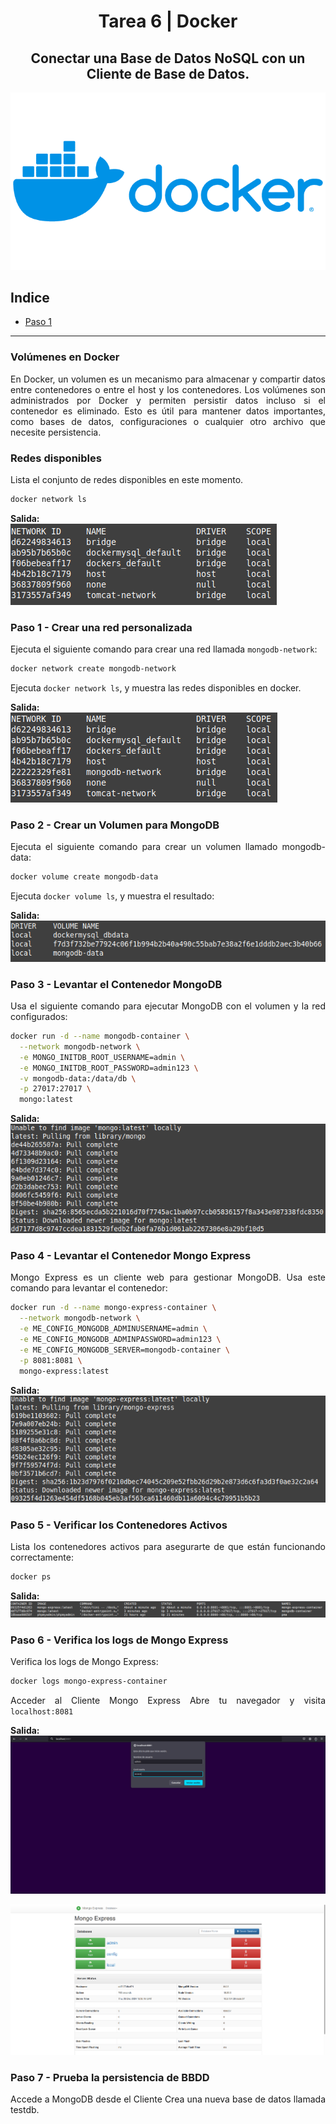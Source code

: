 <div align="center">

# **Tarea 6 | Docker**
## **Conectar una Base de Datos NoSQL con un Cliente de Base de Datos.**
  <img src="../img/docker-logo.png" alt="logo-docker.png"/>

</div>

<div align="justify">

## Indice
- [Paso 1](#1)

___

### Volúmenes en Docker 
En Docker, un volumen es un mecanismo para almacenar y compartir datos entre contenedores o entre el host y los contenedores. Los volúmenes son administrados por Docker y permiten persistir datos incluso si el contenedor es eliminado. Esto es útil para mantener datos importantes, como bases de datos, configuraciones o cualquier otro archivo que necesite persistencia.

### Redes disponibles
Lista el conjunto de redes disponibles en este momento.

```bash
docker network ls
```

**Salida:**   
<img src="../img/tarea6/Redes.png" alt="Redes.png"/>

### Paso 1 - Crear una red personalizada <a name="1"></a>
Ejecuta el siguiente comando para crear una red llamada ```mongodb-network```:

```bash
docker network create mongodb-network
```

Ejecuta ```docker network ls```, y muestra las redes disponibles en docker.

**Salida:**   
<img src="../img/tarea6/Paso1.png" alt="Paso1.png"/>

### Paso 2 - Crear un Volumen para MongoDB <a name="2"></a>
Ejecuta el siguiente comando para crear un volumen llamado mongodb-data:

```bash
docker volume create mongodb-data
```

Ejecuta ```docker volume ls```, y muestra el resultado:


**Salida:**   
<img src="../img/tarea6/Paso2.png" alt="Paso2.png"/>

### Paso 3 - Levantar el Contenedor MongoDB <a name="3"></a>
Usa el siguiente comando para ejecutar MongoDB con el volumen y la red configurados:

```bash
docker run -d --name mongodb-container \
  --network mongodb-network \
  -e MONGO_INITDB_ROOT_USERNAME=admin \
  -e MONGO_INITDB_ROOT_PASSWORD=admin123 \
  -v mongodb-data:/data/db \
  -p 27017:27017 \
  mongo:latest
```

**Salida:**   
<img src="../img/tarea6/Paso3.png" alt="Paso3.png"/>

### Paso 4 - Levantar el Contenedor Mongo Express <a name="4"></a>
Mongo Express es un cliente web para gestionar MongoDB. Usa este comando para levantar el contenedor:

```bash
docker run -d --name mongo-express-container \
  --network mongodb-network \
  -e ME_CONFIG_MONGODB_ADMINUSERNAME=admin \
  -e ME_CONFIG_MONGODB_ADMINPASSWORD=admin123 \
  -e ME_CONFIG_MONGODB_SERVER=mongodb-container \
  -p 8081:8081 \
  mongo-express:latest
```

**Salida:**   
<img src="../img/tarea6/Paso4.png" alt="Paso4.png"/>

### Paso 5 - Verificar los Contenedores Activos <a name="5"></a>
Lista los contenedores activos para asegurarte de que están funcionando correctamente:

```bash
docker ps
```

**Salida:**   
<img src="../img/tarea6/Paso5.png" alt="Paso5.png"/>

### Paso 6 - Verifica los logs de Mongo Express <a name="6"></a>
Verifica los logs de Mongo Express:

```bash
docker logs mongo-express-container
```

Acceder al Cliente Mongo Express Abre tu navegador y visita ```localhost:8081```

**Salida:**   
<img src="../img/tarea6/Paso6-1.png" alt="Paso6-1.png"/>   

<img src="../img/tarea6/Paso6-2.png" alt="Paso6-2.png"/>

### Paso 7 - Prueba la persistencia de BBDD <a name="7"></a>
Accede a MongoDB desde el Cliente Crea una nueva base de datos llamada testdb.




</div>